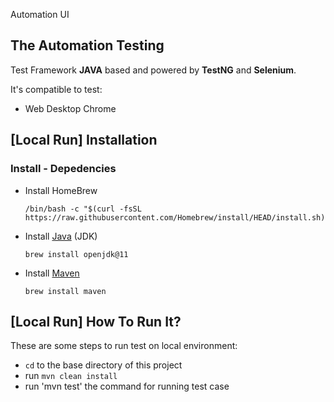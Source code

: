  Automation UI

## The Automation Testing 

Test Framework **JAVA** based and powered by **TestNG** and **Selenium**.

It's compatible to test:
- Web Desktop Chrome

## [Local Run] Installation

### Install - Depedencies

- Install HomeBrew
  ```
  /bin/bash -c "$(curl -fsSL https://raw.githubusercontent.com/Homebrew/install/HEAD/install.sh)"
  ```
- Install [Java](https://www.oracle.com/id/java/technologies/javase/javase8-archive-downloads.html) (JDK)
  ```
  brew install openjdk@11
  ```
- Install [Maven](https://maven.apache.org/)
  ```
  brew install maven
  ```

## [Local Run] How To Run It?

These are some steps to run test on local environment:
- `cd` to the base directory of this project
- run `mvn clean install`
- run 'mvn test' the command for running test case
